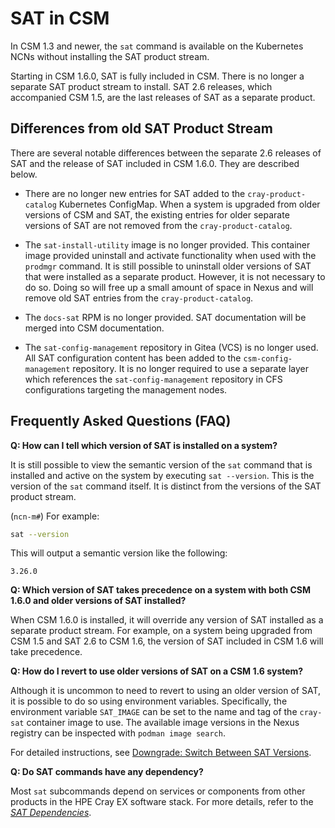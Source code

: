 # SAT in CSM

In CSM 1.3 and newer, the `sat` command is available on the Kubernetes NCNs without installing the
SAT product stream.

Starting in CSM 1.6.0, SAT is fully included in CSM. There is no longer a separate SAT product
stream to install. SAT 2.6 releases, which accompanied CSM 1.5, are the last releases of SAT as a
separate product.

## Differences from old SAT Product Stream

There are several notable differences between the separate 2.6 releases of SAT and the release of
SAT included in CSM 1.6.0. They are described below.

- There are no longer new entries for SAT added to the `cray-product-catalog` Kubernetes ConfigMap.
  When a system is upgraded from older versions of CSM and SAT, the existing entries for older
  separate versions of SAT are not removed from the `cray-product-catalog`.

- The `sat-install-utility` image is no longer provided. This container image provided uninstall and
  activate functionality when used with the `prodmgr` command. It is still possible to uninstall
  older versions of SAT that were installed as a separate product. However, it is not necessary to
  do so. Doing so will free up a small amount of space in Nexus and will remove old SAT entries from
  the `cray-product-catalog`.

- The `docs-sat` RPM is no longer provided. SAT documentation will be merged into CSM documentation.

- The `sat-config-management` repository in Gitea (VCS) is no longer used. All SAT configuration
  content has been added to the `csm-config-management` repository. It is no longer required to use
  a separate layer which references the `sat-config-management` repository in CFS configurations
  targeting the management nodes.

## Frequently Asked Questions (FAQ)

**Q: How can I tell which version of SAT is installed on a system?**

It is still possible to view the semantic version of the `sat` command that is installed and active
on the system by executing `sat --version`. This is the version of the `sat` command itself. It is
distinct from the versions of the SAT product stream.

(`ncn-m#`) For example:

```bash
sat --version
```

This will output a semantic version like the following:

```text
3.26.0
```

**Q: Which version of SAT takes precedence on a system with both CSM 1.6.0 and older versions of SAT installed?**

When CSM 1.6.0 is installed, it will override any version of SAT installed as a separate product
stream. For example, on a system being upgraded from CSM 1.5 and SAT 2.6 to CSM 1.6, the version of
SAT included in CSM 1.6 will take precedence.

**Q: How do I revert to use older versions of SAT on a CSM 1.6 system?**

Although it is uncommon to need to revert to using an older version of SAT, it is possible to do so
using environment variables. Specifically, the environment variable `SAT_IMAGE` can be set to the
name and tag of the `cray-sat` container image to use. The available image versions in the Nexus
registry can be inspected with `podman image search`.

For detailed instructions, see
[Downgrade: Switch Between SAT Versions](../SAT_Uninstall_and_Downgrade.md#downgrade-switch-between-sat-versions).

**Q: Do SAT commands have any dependency?**

Most `sat` subcommands depend on services or components from other products in the HPE Cray EX software stack.
For more details, refer to the [*SAT Dependencies*](SAT_Dependencies.md).
